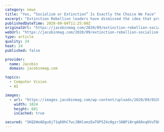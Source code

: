 ```yaml
---
category: news
title: "Yes, “Socialism or Extinction” Is Exactly the Choice We Face"
excerpt: "Extinction Rebellion leaders have dismissed the idea that protests for climate action have anything to do with “socialist ideology.” But refusing to take political positions — and to relate green politics to the interests of the social majority — will reduce environmentalism to an ineffective moral protest."
publishedDateTime: 2020-09-04T11:25:00Z
originalUrl: "https://jacobinmag.com/2020/09/extinction-rebellion-socialism-capitalism"
webUrl: "https://jacobinmag.com/2020/09/extinction-rebellion-socialism-capitalism"
type: article
quality: 24
heat: 24
published: false

provider:
  name: Jacobin
  domain: jacobinmag.com

topics:
  - Computer Vision
  - AI

images:
  - url: "https://images.jacobinmag.com/wp-content/uploads/2020/09/03202618/GettyImages-1256501791.jpg"
    width: 1024
    height: 681
    isCached: true

secured: "SKQ2WeADgu6j71q60hCfwcJBKCamzEwTOP5Z4z0gzr3ABPiNrqA88xqOVuTQ0fbd3KNP95Tel3wmif6GRliLOpfMaA8EjkdUc/hXNgA1+IYKStImNs8nei2Y6PyrtcLpI934c7BaaRyxpunaIdOToaD2ayVKrW7IIHvz94DuZW/ZfHpuTOYtsN6aHdczsLdkLZ9ouWlMoytdGd5e/IyvhvJ4GpSfyNQZ43mhJvTuqoDtzOFAsgEzbPeCwf/KfExk5eAUodZwx+e0E9ZSVVhtEa7Xgb4vdrbvcW03sRVXP13id75bnXtITPgP7vRiFSIEwNHpgyl2vHjE4YX2/8gZUlN0vnSyX0dF2aYquTMl108=;yaqNysACxAHKXxV+hIGf7Q=="
---
```


